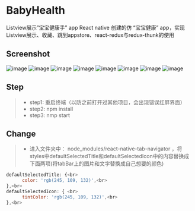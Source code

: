 # BabyHealth
Listview展示”宝宝健康手” app
React native 创建的仿 “宝宝健康” app，实现Listview展示、收藏、跳到appstore、react-redux与redux-thunk的使用

## Screenshot
![image](https://github.com/liuhongjun719/BabyHealth-/blob/master/screenshots/1.png)
![image](https://github.com/liuhongjun719/BabyHealth-/blob/master/screenshots/2.png)
![image](https://github.com/liuhongjun719/BabyHealth-/blob/master/screenshots/3.png)
![image](https://github.com/liuhongjun719/BabyHealth-/blob/master/screenshots/4.png)
![image](https://github.com/liuhongjun719/BabyHealth-/blob/master/screenshots/5.png)
![image](https://github.com/liuhongjun719/BabyHealth-/blob/master/screenshots/6.png)
![image](https://github.com/liuhongjun719/BabyHealth-/blob/master/screenshots/7.png)
![image](https://github.com/liuhongjun719/BabyHealth-/blob/master/screenshots/8.png)




## Step
>* step1:  重启终端（以防之前打开过其他项目，会出现错误红屏界面）
>* step2:  npm install
>* step3:  nmp start


## Change
>* 进入文件夹中： node_modules/react-native-tab-navigator ，将styles中defaultSelectedTitle和defaultSelectedIcon中的内容替换成下面两项(将tabBar上的图片和文字替换成自己想要的颜色)<br> 
```javascript
defaultSelectedTitle: {<br> 
      color: 'rgb(245, 109, 132)',<br> 
},<br> 
defaultSelectedIcon: { <br> 
      tintColor: 'rgb(245, 109, 132)',<br> 
},<br> 
